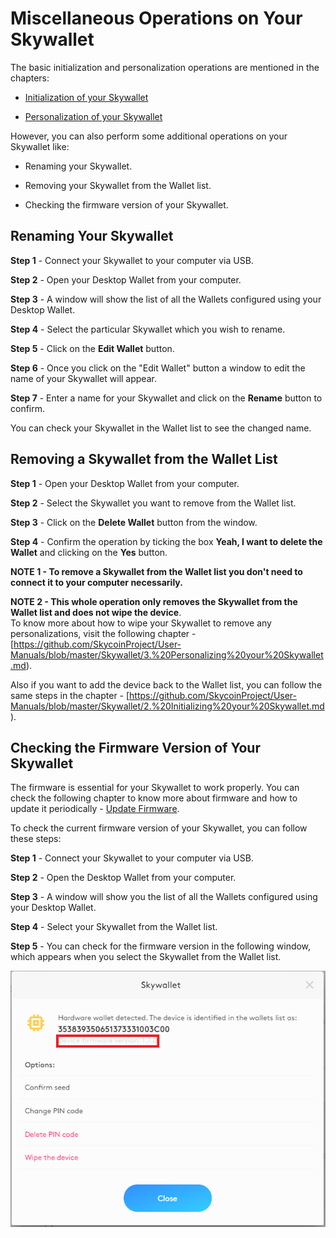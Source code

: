 # Miscellaneous Operations on Your Skywallet

The basic initialization and personalization operations are mentioned in the chapters:

* [Initialization of your Skywallet](https://github.com/SkycoinProject/User-Manuals/blob/master/Skywallet/2.%20Initializing%20your%20Skywallet.md)

* [Personalization of your Skywallet](https://github.com/SkycoinProject/User-Manuals/blob/master/Skywallet/3.%20Personalizing%20your%20Skywallet.md) 

However, you can also perform some additional operations on your Skywallet like: 

* Renaming your Skywallet.

* Removing your Skywallet from the Wallet list.

* Checking the firmware version of your Skywallet.

## Renaming Your Skywallet

**Step 1** - Connect your Skywallet to your computer via USB.

**Step 2** - Open your Desktop Wallet from your computer.

**Step 3** - A window will show the list of all the Wallets configured using your Desktop Wallet.

**Step 4** - Select the particular Skywallet which you wish to rename.

**Step 5** - Click on the **Edit Wallet** button.

**Step 6** - Once you click on the "Edit Wallet" button a window to edit the name of your Skywallet will appear.

**Step 7** - Enter a name for your Skywallet and click on the **Rename** button to confirm.

You can check your Skywallet in the Wallet list to see the changed name.

## Removing a Skywallet from the Wallet List

**Step 1** - Open your Desktop Wallet from your computer.

**Step 2** - Select the Skywallet you want to remove from the Wallet list.

**Step 3** - Click on the **Delete Wallet** button from the window.

**Step 4** - Confirm the operation by ticking the box **Yeah, I want to delete the Wallet** and clicking on the **Yes** button.

**NOTE 1 - To remove a Skywallet from the Wallet list you don't need to connect it to your computer necessarily.**

**NOTE 2 - This whole operation only removes the Skywallet from the Wallet list and does not wipe the device**.  
To know more about how to wipe your Skywallet to remove any personalizations, visit the following chapter - [https://github.com/SkycoinProject/User-Manuals/blob/master/Skywallet/3.%20Personalizing%20your%20Skywallet.md).  

Also if you want to add the device back to the Wallet list, you can follow the same steps in the chapter - [https://github.com/SkycoinProject/User-Manuals/blob/master/Skywallet/2.%20Initializing%20your%20Skywallet.md).

## Checking the Firmware Version of Your Skywallet

The firmware is essential for your Skywallet to work properly. You can check the following chapter to know more about firmware and how to update it periodically - [Update Firmware](https://github.com/SkycoinProject/User-Manuals/blob/master/Skywallet/4.%20Updating%20the%20Firmware%20of%20your%20Skywallet.md).

To check the current firmware version of your Skywallet, you can follow these steps:

**Step 1** - Connect your Skywallet to your computer via USB.

**Step 2** - Open the Desktop Wallet from your computer.

**Step 3** - A window will show you the list of all the Wallets configured using your Desktop Wallet.

**Step 4** - Select your Skywallet from the Wallet list.

**Step 5** - You can check for the firmware version in the following window, which appears when you select the Skywallet from the Wallet list.

![Firmware Version](https://github.com/sreekumar13/hardware-wallet-manual/blob/master/Misc%20-%2012.PNG)
